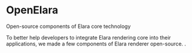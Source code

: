 # OpenElara
Open-source components of Elara core technology

To better help developers to integrate Elara rendering core into their applications, we made a few components of Elara renderer open-source.
.
